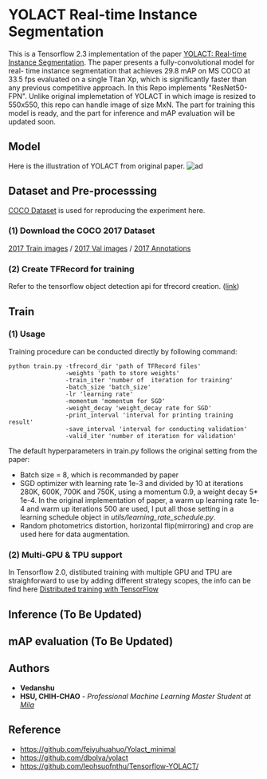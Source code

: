 # YOLACT Real-time Instance Segmentation
This is a Tensorflow 2.3 implementation of the paper [YOLACT: Real-time Instance Segmentation](https://arxiv.org/abs/1904.02689). The paper presents a fully-convolutional model for real- time instance segmentation that achieves 29.8 mAP on MS COCO at 33.5 fps evaluated on a single Titan Xp, which is significantly faster than any previous competitive approach. In this Repo implements "ResNet50-FPN". Unlike original implemetation of YOLACT in which image is resized to 550x550, this repo can handle image of size MxN. The part for training this model is ready, and the part for inference and mAP evaluation will be updated soon. <br/>

## Model
Here is the illustration of YOLACT from original paper.
![ad](https://github.com/anshkumar/yolact/blob/master/images/model.png)

## Dataset and Pre-processsing
[COCO Dataset](http://cocodataset.org/#download) is used for reproducing the experiment here.

### (1) Download the COCO 2017 Dataset
[2017 Train images](http://images.cocodataset.org/zips/train2017.zip)  / [2017 Val images](http://images.cocodataset.org/zips/val2017.zip) / [2017 Annotations](http://images.cocodataset.org/annotations/annotations_trainval2017.zip)

### (2) Create TFRecord for training 
Refer to the tensorflow object detection api for tfrecord creation. ([link](https://github.com/tensorflow/models/blob/master/research/object_detection/g3doc/using_your_own_dataset.md))


## Train
### (1) Usage
Training procedure can be conducted directly by following command:
```
python train.py -tfrecord_dir 'path of TFRecord files'
                -weights 'path to store weights' 
                -train_iter 'number of  iteration for training'
                -batch_size 'batch_size'
                -lr 'learning rate'
                -momentum 'momentum for SGD'
                -weight_decay 'weight_decay rate for SGD'
                -print_interval 'interval for printing training result'
                -save_interval 'interval for conducting validation'
                -valid_iter 'number of iteration for validation'
```
The default hyperparameters in train.py follows the original setting from the paper:
* Batch size = 8, which is recommanded by paper
* SGD optimizer with learning rate 1e-3 and divided by 10 at iterations 280K, 600K, 700K and 750K, using a momentum 0.9, a weight decay 5* 1e-4. In the original implementation of paper, a warm up learning rate 1e-4 and warm up iterations 500 are used, I put all those setting in a learning schedule object in *utils/learning_rate_schedule.py*.
* Random photometrics distortion, horizontal flip(mirroring) and crop are used here for data augmentation.

### (2) Multi-GPU & TPU support
In Tensorflow 2.0, distibuted training with multiple GPU and TPU are straighforward to use by adding different strategy scopes, the info can be find here [Distributed training with TensorFlow](https://www.tensorflow.org/guide/distributed_training)


## Inference (To Be Updated)
## mAP evaluation (To Be Updated)

## Authors
* **Vedanshu**  
* **HSU, CHIH-CHAO** - *Professional Machine Learning Master Student at [Mila](https://mila.quebec/)* 

## Reference
* https://github.com/feiyuhuahuo/Yolact_minimal
* https://github.com/dbolya/yolact
* https://github.com/leohsuofnthu/Tensorflow-YOLACT/
